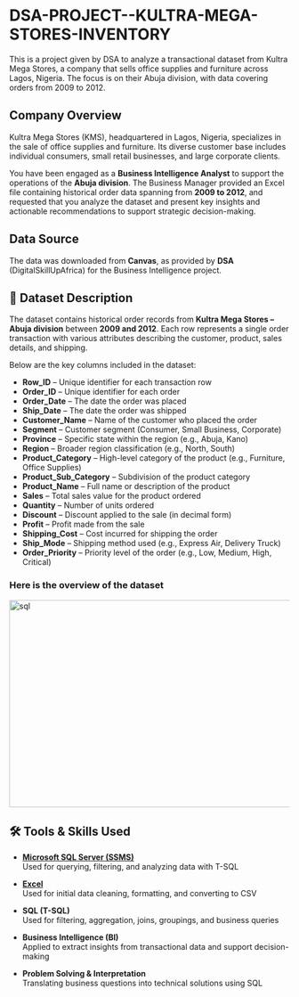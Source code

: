 # DSA-PROJECT--KULTRA-MEGA-STORES-INVENTORY
This is a project given by DSA to analyze a transactional dataset from Kultra Mega Stores, a company that sells office supplies and furniture across Lagos, Nigeria. The focus is on their Abuja division, with data covering orders from 2009 to 2012.

##  Company Overview

Kultra Mega Stores (KMS), headquartered in Lagos, Nigeria, specializes in the sale of office supplies and furniture. Its diverse customer base includes individual consumers, small retail businesses, and large corporate clients.

You have been engaged as a **Business Intelligence Analyst** to support the operations of the **Abuja division**. The Business Manager provided an Excel file containing historical order data spanning from **2009 to 2012**, and requested that you analyze the dataset and present key insights and actionable recommendations to support strategic decision-making.

## Data Source

The data was downloaded from **Canvas**, as provided by **DSA** (DigitalSkillUpAfrica) for the Business Intelligence project.

## 🧾 Dataset Description

The dataset contains historical order records from **Kultra Mega Stores – Abuja division** between **2009 and 2012**. Each row represents a single order transaction with various attributes describing the customer, product, sales details, and shipping.

Below are the key columns included in the dataset:

- **Row_ID** – Unique identifier for each transaction row
- **Order_ID** – Unique identifier for each order
- **Order_Date** – The date the order was placed
- **Ship_Date** – The date the order was shipped
- **Customer_Name** – Name of the customer who placed the order
- **Segment** – Customer segment (Consumer, Small Business, Corporate)
- **Province** – Specific state within the region (e.g., Abuja, Kano)
- **Region** – Broader region classification (e.g., North, South)
- **Product_Category** – High-level category of the product (e.g., Furniture, Office Supplies)
- **Product_Sub_Category** – Subdivision of the product category
- **Product_Name** – Full name or description of the product
- **Sales** – Total sales value for the product ordered
- **Quantity** – Number of units ordered
- **Discount** – Discount applied to the sale (in decimal form)
- **Profit** – Profit made from the sale
- **Shipping_Cost** – Cost incurred for shipping the order
- **Ship_Mode** – Shipping method used (e.g., Express Air, Delivery Truck)
- **Order_Priority** – Priority level of the order (e.g., Low, Medium, High, Critical)
### Here is the overview of the dataset 
<img width="925" height="372" alt="sql" src="https://github.com/user-attachments/assets/33e130f3-0109-4522-b99c-104ab1e5db69" />

## 🛠️ Tools & Skills Used

- [**Microsoft SQL Server (SSMS)**](https://learn.microsoft.com/en-us/sql/ssms/download-sql-server-management-studio-ssms)  
  Used for querying, filtering, and analyzing data with T-SQL

- [**Excel**](https://www.microsoft.com/en-us/microsoft-365/excel)  
  Used for initial data cleaning, formatting, and converting to CSV

- **SQL (T-SQL)**  
  Used for filtering, aggregation, joins, groupings, and business queries

- **Business Intelligence (BI)**  
  Applied to extract insights from transactional data and support decision-making

- **Problem Solving & Interpretation**  
  Translating business questions into technical solutions using SQL


